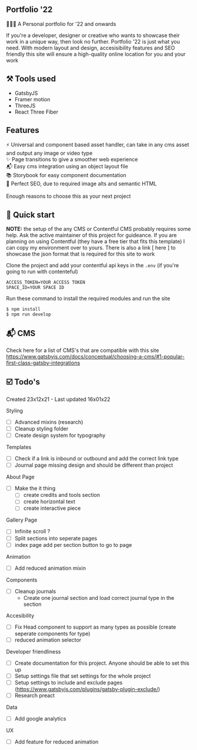 ## Portfolio '22

🧑🏽‍🎨 A Personal portfolio for '22 and onwards

If you're a developer, designer or creative who wants to showcase their work in a unique way, then look no further. Portfolio '22 is just what you need. With modern layout and design, accesisibility features and SEO friendly this site will ensure a high-quality online location for you and your work

## ⚒ Tools used

- GatsbyJS <br>
- Framer motion <br>
- ThreeJS <br>
- React Three Fiber

## Features

⚡️ Universal and component based asset handler, can take in any cms asset and output any image or video type <br>
✨ Page transitions to give a smoother web experience <br>
📬 Easy cms integration using an object layout file <br>
📚 Storybook for easy component documentation <br>
👀 Perfect SEO, due to required image alts and semantic HTML <br>
<br>
Enough reasons to choose this as your next project

## 🚀 Quick start

<b>NOTE:</b> the setup of the any CMS or Contentful CMS probably requires some help. Ask the active maintainer of this project for guideance. If you are planning on using Contentful (they have a free tier that fits this template) I can copy my environment over to yours.
There is also a link [ here ] to showcase the json format that is required for this site to work

Clone the project and add your contentful api keys in the `.env` (if you're going to run with contenteful)

```
ACCESS_TOKEN=YOUR ACCESS TOKEN
SPACE_ID=YOUR SPACE ID
```

Run these command to install the required modules and run the site

```
$ npm install
$ npm run develop
```

## 📬 CMS

Check here for a list of CMS's that are compatible with this site
https://www.gatsbyjs.com/docs/conceptual/choosing-a-cms/#1-popular-first-class-gatsby-integrations

## ☑️ Todo's

Created 23x12x21 - Last updated 16x01x22

Styling

- [ ] Advanced mixins (research)
- [ ] Cleanup styling folder
- [ ] Create design system for typography

Templates
- [ ] Check if a link is inbound or outbound and add the correct link type
- [ ] Journal page missing design and should be different than project

About Page

- [ ] Make the it thing
  - [ ] create credits and tools section
  - [ ] create horizontal text
  - [ ] create interactive piece

Gallery Page

- [ ] Infinite scroll ?
- [ ] Split sections into seperate pages
- [ ] index page add per section button to go to page

Animation

- [ ] Add reduced animation mixin

Components

- [ ] Cleanup journals
  - Create one journal section and load correct journal type in the section

Accesibility

- [ ] Fix Head component to support as many types as possible (create seperate components for type)
- [ ] reduced animation selector

Developer friendliness

- [ ] Create documentation for this project. Anyone should be able to set this up
- [ ] Setup settings file that set settings for the whole project
- [ ] Setup settings to include and exclude pages (https://www.gatsbyjs.com/plugins/gatsby-plugin-exclude/)
- [ ] Research preact

Data

- [ ] Add google analytics

UX

- [ ] Add feature for reduced animation
